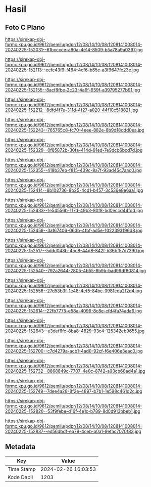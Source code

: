 # Hasil

## Foto C Plano

https://sirekap-obj-formc.kpu.go.id/9612/pemilu/pdpr/12/08/14/10/08/1208141008014-20240225-152031--61bcccce-a80a-4e14-8509-b5a78a9a0397.jpg

https://sirekap-obj-formc.kpu.go.id/9612/pemilu/pdpr/12/08/14/10/08/1208141008014-20240225-152113--eefc43f9-f464-4cf6-b65c-a3f9647fc23e.jpg

https://sirekap-obj-formc.kpu.go.id/9612/pemilu/pdpr/12/08/14/10/08/1208141008014-20240225-152155--8acf8fbe-2c23-4a6f-959f-a39795277b91.jpg

https://sirekap-obj-formc.kpu.go.id/9612/pemilu/pdpr/12/08/14/10/08/1208141008014-20240225-152212--8dfd4f7e-311d-4f27-a020-44f10c518821.jpg

https://sirekap-obj-formc.kpu.go.id/9612/pemilu/pdpr/12/08/14/10/08/1208141008014-20240225-152243--765765c8-fc70-4eee-882e-8b9d18ddd0ea.jpg

https://sirekap-obj-formc.kpu.go.id/9612/pemilu/pdpr/12/08/14/10/08/1208141008014-20240225-152329--0f85872b-30fa-414d-91ed-7e9dcb6bcd7d.jpg

https://sirekap-obj-formc.kpu.go.id/9612/pemilu/pdpr/12/08/14/10/08/1208141008014-20240225-152355--418b37eb-f815-439c-8a7f-93ad45c7aac0.jpg

https://sirekap-obj-formc.kpu.go.id/9612/pemilu/pdpr/12/08/14/10/08/1208141008014-20240225-152414--8b102736-8b25-4cd1-b457-3c536e8e6aa1.jpg

https://sirekap-obj-formc.kpu.go.id/9612/pemilu/pdpr/12/08/14/10/08/1208141008014-20240225-152433--1e54556b-117d-49b3-80f8-bd0eccd44fdd.jpg

https://sirekap-obj-formc.kpu.go.id/9612/pemilu/pdpr/12/08/14/10/08/1208141008014-20240225-152459--3a167406-063b-4fbf-ad5e-1022393196d8.jpg

https://sirekap-obj-formc.kpu.go.id/9612/pemilu/pdpr/12/08/14/10/08/1208141008014-20240225-152517--5ddd048b-45c8-44d8-842f-b36bf57d7390.jpg

https://sirekap-obj-formc.kpu.go.id/9612/pemilu/pdpr/12/08/14/10/08/1208141008014-20240225-152540--792a2644-2805-4b55-8b9b-bad99df80814.jpg

https://sirekap-obj-formc.kpu.go.id/9612/pemilu/pdpr/12/08/14/10/08/1208141008014-20240225-152556--27d53b3f-1e48-4ef5-84bc-0981cda2f2d4.jpg

https://sirekap-obj-formc.kpu.go.id/9612/pemilu/pdpr/12/08/14/10/08/1208141008014-20240225-152614--22fb7775-e58a-4099-8c8e-cfd4fa74ada6.jpg

https://sirekap-obj-formc.kpu.go.id/9612/pemilu/pdpr/12/08/14/10/08/1208141008014-20240225-152643--e3def6fc-8ba8-4829-93c4-125342eb9655.jpg

https://sirekap-obj-formc.kpu.go.id/9612/pemilu/pdpr/12/08/14/10/08/1208141008014-20240225-152700--c7d4279a-acb1-4ad0-92cf-f6e406e3eac0.jpg

https://sirekap-obj-formc.kpu.go.id/9612/pemilu/pdpr/12/08/14/10/08/1208141008014-20240225-152732--8868849c-7707-4e0c-8742-a93cb68ad4a1.jpg

https://sirekap-obj-formc.kpu.go.id/9612/pemilu/pdpr/12/08/14/10/08/1208141008014-20240225-152749--7dee4a28-8f2e-4897-b7b1-1e598c461d2c.jpg

https://sirekap-obj-formc.kpu.go.id/9612/pemilu/pdpr/12/08/14/10/08/1208141008014-20240225-152820--53f9febe-d16f-4e1c-b789-8d0d913bbeb1.jpg

https://sirekap-obj-formc.kpu.go.id/9612/pemilu/pdpr/12/08/14/10/08/1208141008014-20240225-152837--ed56dbdf-ea79-4ceb-a0a1-9efac7070f83.jpg


## Metadata

| Key        | Value               |
| ---------- | ------------------- |
| Time Stamp | 2024-02-26 16:03:53 |
| Kode Dapil | 1203                |



